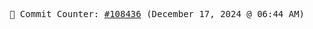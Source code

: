 <p align="center">
    <samp>
        📮 Commit Counter: <a href="https://github.com/Javascript-void0/Javascript-void0/commits/main">#108436</a> (December 17, 2024 @ 06:44 AM)
    </samp>
</p>